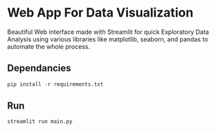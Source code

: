 # Web App For Data Visualization

Beautiful Web interface made with Streamlit for quick Exploratory Data Analysis using various libraries like matplotlib, seaborn, and pandas to automate the whole process.

## Dependancies

```python
pip install -r requirements.txt
```

## Run

```python
streamlit run main.py
```
